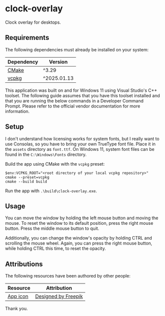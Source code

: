 # clock-overlay

Clock overlay for desktops.

## Requirements

The following dependencies must already be installed on your system:

| Dependency                    | Version     |
| ----------------------------- | ----------- |
| [CMake](https://cmake.org/)   | ^3.29       |
| [vcpkg](https://vcpkg.io/en/) | ^2025.01.13 |

This application was built on and for Windows 11 using Visual Studio's C++ toolset. The following
guide assumes that you have this toolset installed and that you are running the below commands in
a Developer Command Prompt. Please refer to the official vendor documentation for more information.

## Setup

I don't understand how licensing works for system fonts, but I really want to use Consolas, so you
have to bring your own TrueType font file. Place it in the `assets` directory as `font.ttf`. On
Windows 11, system font files can be found in the `C:\Windows\Fonts` directory.

Build the app using CMake with the `vcpkg` preset:

```pwsh
$env:VCPKG_ROOT="<root directory of your local vcpkg repository>"
cmake --preset=vcpkg
cmake --build build
```

Run the app with `.\build\clock-overlay.exe`.

## Usage

You can move the window by holding the left mouse button and moving the mouse. To reset the window
to its default position, press the right mouse button. Press the middle mouse button to quit.

Additionally, you can change the window's opacity by holding CTRL and scrolling the mouse wheel.
Again, you can press the right mouse button, while holding CTRL this time, to reset the opacity.

## Attributions

The following resources have been authored by other people:

| Resource                    | Attribution                                    |
| --------------------------- | ---------------------------------------------- |
| [App icon](assets/icon.ico) | [Designed by Freepik](https://www.freepik.com) |

Thank you.
